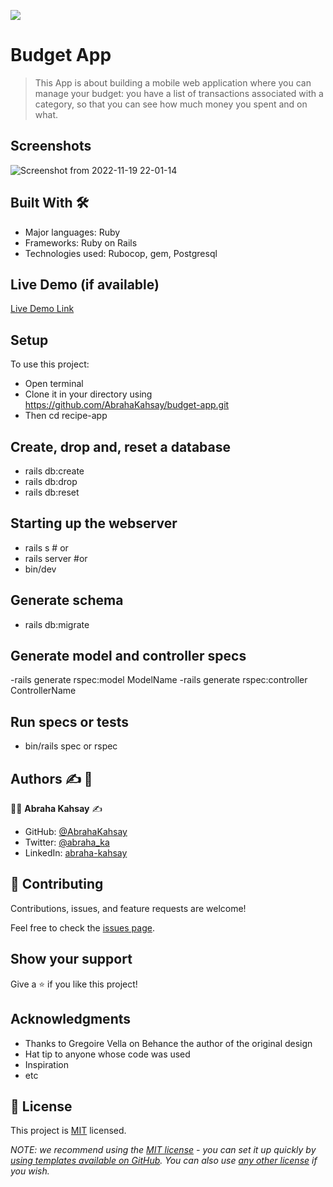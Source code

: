 ![](https://img.shields.io/badge/Microverse-blueviolet)

# Budget App
> This App is about building a mobile web application where you can manage your budget: you have a list of transactions associated with a category, so that you can see how much money you spent and on what.

## Screenshots
![Screenshot from 2022-11-19 22-01-14](https://user-images.githubusercontent.com/75738563/202867238-3da627a7-0456-4e31-9d7a-7dd1bea5c883.png)

## Built With :hammer_and_wrench:

- Major languages: Ruby
- Frameworks: Ruby on Rails
- Technologies used: Rubocop, gem, Postgresql

## Live Demo (if available)

[Live Demo Link](https://abraha-budget.herokuapp.com/)

## Setup

To use this project:
- Open terminal
- Clone it in your directory using
https://github.com/AbrahaKahsay/budget-app.git
- Then cd recipe-app

## Create, drop and, reset a database

- rails db:create
- rails db:drop
- rails db:reset
## Starting up the webserver

- rails s # or
- rails server #or
- bin/dev
## Generate schema

- rails db:migrate

## Generate model and controller specs

-rails generate rspec:model  ModelName
-rails generate rspec:controller ControllerName

## Run specs or tests
- bin/rails spec or rspec

## Authors :writing_hand: :busts_in_silhouette:

:man_technologist: **Abraha Kahsay** :writing_hand:

- GitHub: [@AbrahaKahsay](https://github.com/AbrahaKahsay)
- Twitter: [@abraha_ka](https://twitter.com/abraha_ka)
- LinkedIn: [abraha-kahsay](https://www.linkedin.com/in/abraha-kahsay/)
## 🤝 Contributing

Contributions, issues, and feature requests are welcome!

Feel free to check the [issues page](../../issues/).

## Show your support

Give a ⭐️ if you like this project!

## Acknowledgments

-  Thanks to Gregoire Vella on Behance the author of the original design
- Hat tip to anyone whose code was used
- Inspiration
- etc

## 📝 License

This project is [MIT](./LICENSE) licensed.

_NOTE: we recommend using the [MIT license](https://choosealicense.com/licenses/mit/) - you can set it up quickly by [using templates available on GitHub](https://docs.github.com/en/communities/setting-up-your-project-for-healthy-contributions/adding-a-license-to-a-repository). You can also use [any other license](https://choosealicense.com/licenses/) if you wish._
